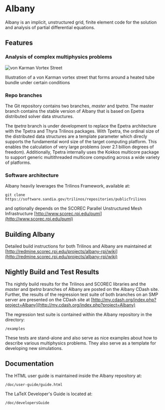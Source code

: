 # Albany

Albany is an implicit, unstructured grid, finite element code for the solution and analysis of partial differential equations.

## Features

### Analysis of complex multiphysics problems

![von Karman Vortex Street](https://github.com/gahansen/Albany/wiki/images/vonKarman.png)

Illustration of a von Karman vortex street that forms around a heated tube bundle under certain conditions

### Repo branches

The Git repository contains two branches, *master* and *tpetra*. The master branch contains the stable version of Albany that is 
based on Epetra distributed solver data structures.

The *tpetra* branch is under development to replace the Epetra architecture with
the Tpetra and Thyra Trilinos packages. With Tpetra, the ordinal size of the
distributed data structures are a template parameter which direcly supports the
fundamental word size of the target computing platform. This enables the calculation of
very large problems (over 2.1 billion degrees of freedom). Additionally, Tpetra internally
uses the Kokkos multicore package to support generic multithreaded multicore computing across
a wide variety of platforms.

### Software architecture

Albany heavily leverages the Trilinos Framework, available at:

	git clone https://software.sandia.gov/trilinos/repositories/publicTrilinos

and optionally depends on the SCOREC Parallel Unstructured Mesh Infrastructure 
[http://www.scorec.rpi.edu/pumi](http://www.scorec.rpi.edu/pumi)

## Building Albany

Detailed build instructions for both Trilinos and Albany are maintained at 
[http://redmine.scorec.rpi.edu/projects/albany-rpi/wiki](http://redmine.scorec.rpi.edu/projects/albany-rpi/wiki)

## Nightly Build and Test Results

Ths nightly build results for the Trilinos and SCOREC libraries and the *master* and *tpetra* branches
of Albany are posted on the Albany CDash site. Further, the results of the regression test suite of both
branches on an SMP server are presented on the CDash site at 
[http://my.cdash.org/index.php?project=Albany](http://my.cdash.org/index.php?project=Albany)

The regression test suite is contained within the Albany repository in the directory:

	/examples

These tests are stand-alone and also serve as nice examples about how to describe various multiphysics problems.
They also serve as a template for developing new simulations.

## Documentation

The HTML user guide is maintained inside the Albany repository at:

	/doc/user-guide/guide.html

The LaTeX Developer's Guide is located at:

	/doc/developersGuide

